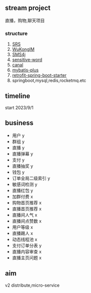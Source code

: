 ## stream project
直播，购物,聊天项目
### structure
1. [SRS](https://github.com/ossrs/srs)
2. [WuKongIM](https://github.com/WuKongIM/WuKongIM)
3. [SMS4j](https://github.com/dromara/SMS4J)
4. [sensitive-word](https://github.com/houbb/sensitive-word)
5. [canal](https://github.com/alibaba/canal)
6. [mybatis-plus](https://github.com/baomidou/mybatis-plus)
7. [retrofit-spring-boot-starter](https://github.com/LianjiaTech/retrofit-spring-boot-starter)
8. springboot,mysql,redis,rocketmq.etc
## timeline
start 2023/9/1

## business
- 用户 y 
- 群组 y
- 直播 y
- 直播弹幕 y
- 支付 y
- 直播抽奖 y
- 钱包 y
- 订单全局二级索引 y
- 敏感词检测 y
- 直播红包 y
- 加群付费 x
- 购物首页推荐 x
- 直播首页推荐 x
- 直播间人气 x
- 直播间点赞数 x
- 用户等级 x
- 直播踢人 x
- 动态线程池 x
- 支付订单分表 y
- 直播内容审查 x
- 直播主页问题 x

## aim
v2 distribute,micro-service